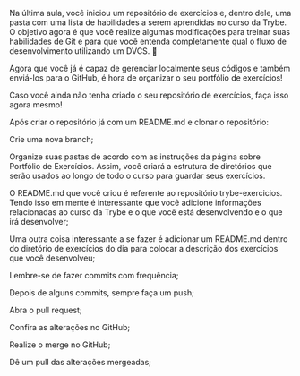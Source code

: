 

Na última aula, você iniciou um repositório de exercícios e, dentro dele, uma pasta com uma lista de habilidades a serem aprendidas no curso da Trybe. O objetivo agora é que você realize algumas modificações para treinar suas habilidades de Git e para que você entenda completamente qual o fluxo de desenvolvimento utilizando um DVCS. 👾

Agora que você já é capaz de gerenciar localmente seus códigos e também enviá-los para o GitHub, é hora de organizar o seu portfólio de exercícios!

Caso você ainda não tenha criado o seu repositório de exercícios, faça isso agora mesmo!

Após criar o repositório já com um README.md e clonar o repositório:

Crie uma nova branch;

Organize suas pastas de acordo com as instruções da página sobre Portfólio de Exercícios. Assim, você criará a estrutura de diretórios que serão usados ao longo de todo o curso para guardar seus exercícios.

O README.md que você criou é referente ao repositório trybe-exercicios. Tendo isso em mente é interessante que você adicione informações relacionadas ao curso da Trybe e o que você está desenvolvendo e o que irá desenvolver;

Uma outra coisa interessante a se fazer é adicionar um README.md dentro do diretório de exercícios do dia para colocar a descrição dos exercícios que você desenvolveu;

Lembre-se de fazer commits com frequência;

Depois de alguns commits, sempre faça um push;

Abra o pull request;

Confira as alterações no GitHub;

Realize o merge no GitHub;

Dê um pull das alterações mergeadas;